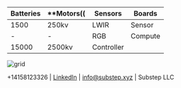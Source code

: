 |**Batteries**| **Motors(( | **Sensors** | Boards|
|--|--|--|--|
|1500| 250kv|LWIR |Sensor|
| - | -|RGB|Compute|
|15000| 2500kv|Controller|

![grid](https://img.freepik.com/free-vector/dark-background-with-purple-squares_1053-430.jpg)

\+14158123326 | [LinkedIn](https://linkedin.com/company/substep)  | info@substep.xyz | Substep LLC 
